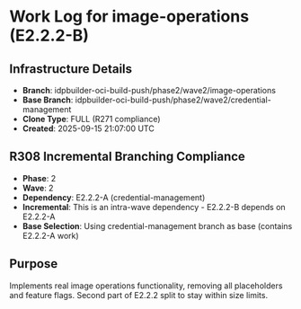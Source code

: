 # Work Log for image-operations (E2.2.2-B)

## Infrastructure Details
- **Branch**: idpbuilder-oci-build-push/phase2/wave2/image-operations
- **Base Branch**: idpbuilder-oci-build-push/phase2/wave2/credential-management
- **Clone Type**: FULL (R271 compliance)
- **Created**: 2025-09-15 21:07:00 UTC

## R308 Incremental Branching Compliance
- **Phase**: 2
- **Wave**: 2
- **Dependency**: E2.2.2-A (credential-management)
- **Incremental**: This is an intra-wave dependency - E2.2.2-B depends on E2.2.2-A
- **Base Selection**: Using credential-management branch as base (contains E2.2.2-A work)

## Purpose
Implements real image operations functionality, removing all placeholders and feature flags.
Second part of E2.2.2 split to stay within size limits.
